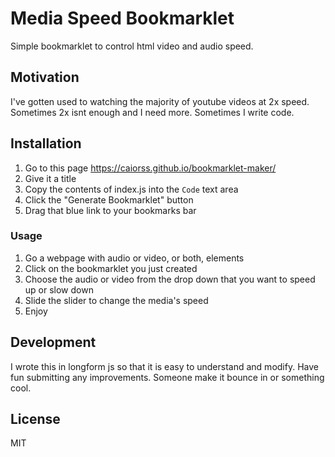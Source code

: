 # Media Speed Bookmarklet
Simple bookmarklet to control html video and audio speed.

## Motivation

I've gotten used to watching the majority of youtube videos at 2x speed. Sometimes 2x isnt enough and I need more. Sometimes I write code.

## Installation

1. Go to this page https://caiorss.github.io/bookmarklet-maker/
1. Give it a title
1. Copy the contents of index.js into the `Code` text area
1. Click the "Generate Bookmarklet" button
1. Drag that blue link to your bookmarks bar
### Usage

1. Go a webpage with audio or video, or both, elements
1. Click on the bookmarklet you just created
1. Choose the audio or video from the drop down that you want to speed up or slow down
1. Slide the slider to change the media's speed
1. Enjoy

## Development

I wrote this in longform js so that it is easy to understand and modify. Have fun submitting any improvements. Someone make it bounce in or something cool.

## License

MIT
